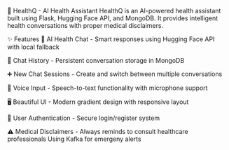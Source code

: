 🤖 HealthQ - AI Health Assistant
HealthQ is an AI-powered health assistant built using Flask, Hugging Face API, and MongoDB. It provides intelligent health conversations with proper medical disclaimers.

✨ Features
💬 AI Health Chat - Smart responses using Hugging Face API with local fallback

📜 Chat History - Persistent conversation storage in MongoDB

➕ New Chat Sessions - Create and switch between multiple conversations

🎤 Voice Input - Speech-to-text functionality with microphone support

🖥 Beautiful UI - Modern gradient design with responsive layout

🔐 User Authentication - Secure login/register system

⚠️ Medical Disclaimers - Always reminds to consult healthcare professionals
    Using Kafka for emergeny alerts
